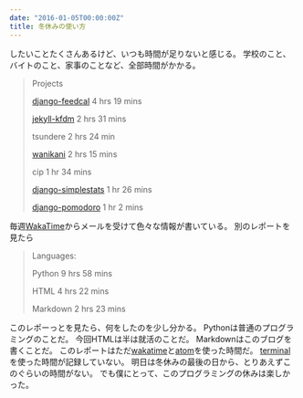 ```yaml
---
date: "2016-01-05T00:00:00Z"
title: 冬休みの使い方
---
```


したいことたくさんあるけど、いつも時間が足りないと感じる。
学校のこと、バイトのこと、家事のことなど、全部時間がかかる。

> Projects
>
> [django-feedcal][] 4 hrs 19 mins
>
> [jekyll-kfdm][] 2 hrs 31 mins
>
> tsundere	2 hrs 24 min
>
> [wanikani][]	2 hrs 15 mins
>
> cip	1 hr 34 mins
>
> [django-simplestats][] 1 hr 26 mins
>
> [django-pomodoro][] 1 hr 2 mins

毎週[WakaTime][]からメールを受けて色々な情報が書いている。
別のレポートを見たら

> Languages:
>
> Python	9 hrs 58 mins
>
> HTML	4 hrs 22 mins
>
> Markdown	2 hrs 23 mins

このレポーっとを見たら、何をしたのを少し分かる。
Pythonは普通のプログラミングのことだ。
今回HTMLは半は就活のことだ。
Markdownはこのブログを書くことだ。
このレポートはただ[wakatime]と[atom]を使った時間だ。
[terminal]を使った時間が記録していない。
明日は冬休みの最後の日から、とりあえずこのぐらいの時間がない。
でも僕にとって、このプログラミングの休みは楽しかった。

[atom]: https://atom.io/
[django-feedcal]: https://github.com/kfdm/django-feedcal/
[django-pomodoro]: https://github.com/kfdm/django-pomodoro/
[django-simplestats]: https://github.com/kfdm/django-simplestats/
[jekyll-kfdm]: https://github.com/kfdm/kfdm.github.com
[terminal]: https://ja.wikipedia.org/wiki/%E3%82%BF%E3%83%BC%E3%83%9F%E3%83%8A%E3%83%AB_%28Mac%29
[wakatime]: https://wakatime.com/i/kfdm
[wanikani]: https://github.com/kfdm/wanikani
